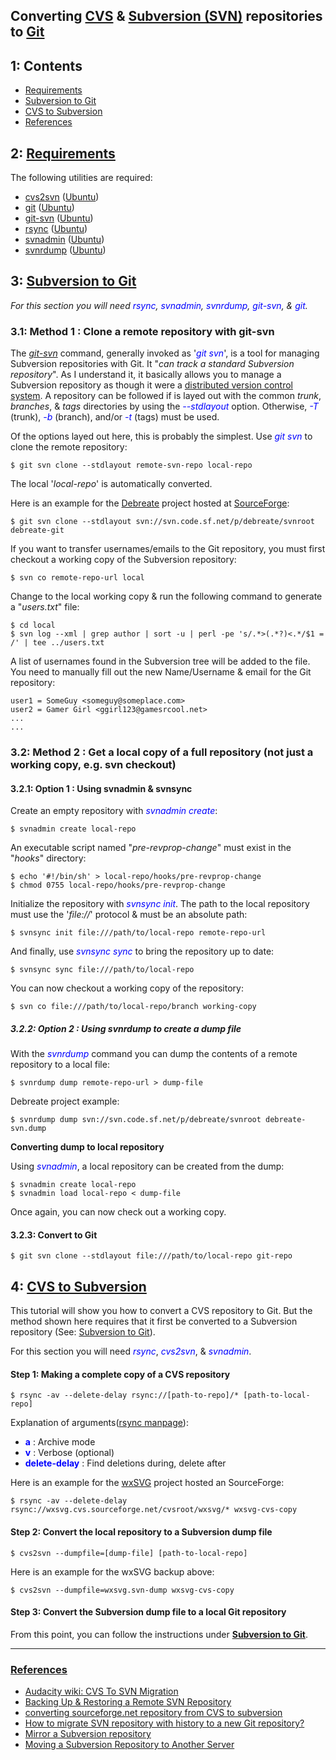 ## Converting [CVS][cvs] & [Subversion (SVN)][svn] repositories to [Git][git]


<a name="1"></a>
---
## 1: Contents

+ [Requirements](#requirements)
+ [Subversion to Git](#subversion-to-git)
+ [CVS to Subversion](#cvs-to-subversion)
+ [References](#references)


<a name="2"></a>
---
## 2: [Requirements](#contents)

The following utilities are required:
+ [cvs2svn][] ([Ubuntu][deb.cvs2svn])
+ [git][] ([Ubuntu][deb.git])
+ [git-svn][] ([Ubuntu][deb.git-svn])
+ [rsync][] ([Ubuntu][deb.rsync])
+ [svnadmin][svn] ([Ubuntu][deb.svn])
+ [svnrdump][svn] ([Ubuntu][deb.svn])


<a name="3"></a>
---
## 3: [Subversion to Git](#contents)

<span style="font-size: 14px; font-style: italic;">
For this section you will need <span style="color: blue;">rsync</span>, <span style="color: blue;">svnadmin</span>, <span style="color: blue;">svnrdump</span>, <span style="color: blue;">git-svn</span>, & <span style="color: blue;">git</span>.
</span>


<a name="3.1"></a>
### 3.1: Method 1 : Clone a remote repository with git-svn

The [*git-svn*][man.git-svn] command, generally invoked as '<span style="color: blue; font-style: italic;">git svn</span>', is a tool for managing Subversion repositories with Git. It "<span style="font-style: italic;">can track a standard Subversion repository</span>". As I understand it, it basically allows you to manage a Subversion repository as though it were a [distributed version control system][wiki.dvcs]. A repository can be followed if is layed out with the common *trunk*, *branches*, & *tags* directories by using the <span style="color: blue; font-style: italic;">--stdlayout</span> option. Otherwise, <span style="color: blue; font-style: italic;">-T</span> (trunk), <span style="color: blue; font-style: italic;">-b</span> (branch), and/or <span style="color: blue; font-style: italic;">-t</span> (tags) must be used.

Of the options layed out here, this is probably the simplest. Use <span style="color: blue; font-style: italic;">git svn</span> to clone the remote repository:

```
$ git svn clone --stdlayout remote-svn-repo local-repo
```

The local '*local-repo*' is automatically converted.

Here is an example for the [Debreate][debreate] project hosted at [SourceForge][sourceforge]:

```
$ git svn clone --stdlayout svn://svn.code.sf.net/p/debreate/svnroot debreate-git
```

If you want to transfer usernames/emails to the Git repository, you must first checkout a working copy of the Subversion repository:

```
$ svn co remote-repo-url local
```

Change to the local working copy & run the following command to generate a "*users.txt*" file:

```
$ cd local
$ svn log --xml | grep author | sort -u | perl -pe 's/.*>(.*?)<.*/$1 = /' | tee ../users.txt
```

A list of usernames found in the Subversion tree will be added to the file. You need to manually fill out the new Name/Username & email for the Git repository:

```
user1 = SomeGuy <someguy@someplace.com>
user2 = Gamer Girl <ggirl123@gamesrcool.net>
...
...
```


<a name="3.2"></a>
### 3.2: Method 2 : Get a local copy of a full repository (not just a working copy, e.g. svn checkout)


<a name="3.2.1"></a>
#### 3.2.1: Option 1 : Using svnadmin & svnsync

Create an empty repository with <span style="color: blue; font-style: italic;">svnadmin create</span>:
```
$ svnadmin create local-repo
```

An executable script named "*pre-revprop-change*" must exist in the "*hooks*" directory:

```
$ echo '#!/bin/sh' > local-repo/hooks/pre-revprop-change
$ chmod 0755 local-repo/hooks/pre-revprop-change
```

Initialize the repository with <span style="color: blue; font-style: italic;">svnsync init</span>. The path to the local repository must use the '*file://*' protocol & must be an absolute path:

```
$ svnsync init file:///path/to/local-repo remote-repo-url
```

And finally, use <span style="color: blue; font-style: italic;">svnsync sync</span> to bring the repository up to date:

```
$ svnsync sync file:///path/to/local-repo
```

You can now checkout a working copy of the repository:

```
$ svn co file:///path/to/local-repo/branch working-copy
```

<a name="3.2.2"></a>
##### 3.2.2: Option 2 : Using svnrdump to create a dump file

With the <span style="color: blue; font-style: italic;">svnrdump</span> command you can dump the contents of a remote repository to a local file: 

```
$ svnrdump dump remote-repo-url > dump-file
```

Debreate project example:

```
$ svnrdump dump svn://svn.code.sf.net/p/debreate/svnroot debreate-svn.dump
```


**Converting dump to local repository**

Using <span style="color: blue; font-style: italic;">svnadmin</span>, a local repository can be created from the dump:

```
$ svnadmin create local-repo
$ svnadmin load local-repo < dump-file
```

Once again, you can now check out a working copy.


<a name="3.2.3"></a>
#### 3.2.3: Convert to Git

```
$ git svn clone --stdlayout file:///path/to/local-repo git-repo
```


<a name="4"></a>
---
## 4: [CVS to Subversion](#contents)

This tutorial will show you how to convert a CVS repository to Git. But the method shown here requires that it first be converted to a Subversion repository (See: [Subversion to Git](#subversion-to-git)).

For this section you will need <span style="color: blue;">*rsync*</span>, <span style="color: blue;">*cvs2svn*</span>, & <span style="color: blue;">*svnadmin*</span>.

#### Step 1: Making a complete copy of a CVS repository

```
$ rsync -av --delete-delay rsync://[path-to-repo]/* [path-to-local-repo]
```

Explanation of arguments([rsync manpage][man.rsync]):
+ <span style="color: blue;">**a**</span> : Archive mode
+ <span style="color: blue;">**v**</span> : Verbose (optional)
+ <span style="color: blue;">**delete-delay**</span> : Find deletions during, delete after

Here is an example for the [wxSVG][wxsvg] project hosted an SourceForge:

```
$ rsync -av --delete-delay rsync://wxsvg.cvs.sourceforge.net/cvsroot/wxsvg/* wxsvg-cvs-copy
```

#### Step 2: Convert the local repository to a Subversion dump file

```
$ cvs2svn --dumpfile=[dump-file] [path-to-local-repo]
```

Here is an example for the wxSVG backup above:

```
$ cvs2svn --dumpfile=wxsvg.svn-dump wxsvg-cvs-copy
```

#### Step 3: Convert the Subversion dump file to a local Git repository

From this point, you can follow the instructions under [**Subversion to Git**](#git-svn-dump).


---
### [References](#contents)

+ [Audacity wiki: CVS To SVN Migration](http://wiki.audacityteam.org/wiki/CVS_To_SVN_Migration)
+ [Backing Up & Restoring a Remote SVN Repository](http://www.crowbarsolutions.com/backing-up-restoring-a-remote-svn-repository/)
+ [converting sourceforge.net repository from CVS to subversion](http://uucode.com/blog/2010/03/09/converting-sourceforgenet-repository-from-cvs-to-subversion/)
+ [How to migrate SVN repository with history to a new Git repository?](http://stackoverflow.com/questions/79165/how-to-migrate-svn-repository-with-history-to-a-new-git-repository)
+ [Mirror a Subversion repository](http://www.microhowto.info/howto/mirror_a_subversion_repository.html)
+ [Moving a Subversion Repository to Another Server](https://www.petefreitag.com/item/665.cfm)


[cvs]: http://savannah.nongnu.org/projects/cvs
[cvs2svn]: http://cvs2svn.tigris.org/
[git]: http://git-scm.com/
[git-svn]: https://git-scm.com/docs/git-svn
[rsync]: https://rsync.samba.org/
[svn]: http://subversion.apache.org/

[deb.cvs2svn]: http://packages.ubuntu.com/cvs2svn
[deb.git]: http://packages.ubuntu.com/git
[deb.git-svn]: http://packages.ubuntu.com/git-svn
[deb.rsync]: http://packages.ubuntu.com/rsync
[deb.svn]: http://packages.ubuntu.com/subversion

[man.git-svn]: https://linux.die.net/man/1/git-svn
[man.rsync]: https://linux.die.net/man/1/rsync

[debreate]: https://sourceforge.net/projects/debreate
[sourceforge]: https://sourceforge.net/
[wxsvg]: https://sourceforge.net/projects/wxsvg

[wiki.cvs]: https://en.wikipedia.org/wiki/Concurrent_Versions_System
[wiki.dvcs]: https://en.wikipedia.org/wiki/Distributed_version_control
[wiki.git]: https://en.wikipedia.org/wiki/Git
[wiki.rsyn]: https://en.wikipedia.org/wiki/Rsync
[wiki.svn]: https://en.wikipedia.org/wiki/Apache_Subversion
